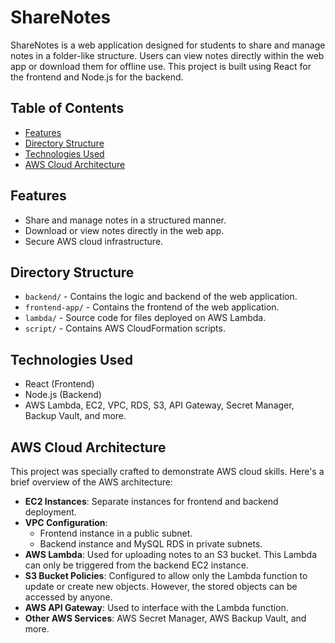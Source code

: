# ShareNotes

ShareNotes is a web application designed for students to share and manage notes in a folder-like structure. Users can view notes directly within the web app or download them for offline use. This project is built using React for the frontend and Node.js for the backend.

## Table of Contents

- [Features](#features)
- [Directory Structure](#directory-structure)
- [Technologies Used](#technologies-used)
- [AWS Cloud Architecture](#aws-cloud-architecture)

## Features

- Share and manage notes in a structured manner.
- Download or view notes directly in the web app.
- Secure AWS cloud infrastructure.

## Directory Structure

- `backend/` - Contains the logic and backend of the web application.
- `frontend-app/` - Contains the frontend of the web application.
- `lambda/` - Source code for files deployed on AWS Lambda.
- `script/` - Contains AWS CloudFormation scripts.

## Technologies Used

- React (Frontend)
- Node.js (Backend)
- AWS Lambda, EC2, VPC, RDS, S3, API Gateway, Secret Manager, Backup Vault, and more.

## AWS Cloud Architecture

This project was specially crafted to demonstrate AWS cloud skills. Here's a brief overview of the AWS architecture:

- **EC2 Instances**: Separate instances for frontend and backend deployment.
- **VPC Configuration**: 
  - Frontend instance in a public subnet.
  - Backend instance and MySQL RDS in private subnets.
- **AWS Lambda**: Used for uploading notes to an S3 bucket. This Lambda can only be triggered from the backend EC2 instance.
- **S3 Bucket Policies**: Configured to allow only the Lambda function to update or create new objects. However, the stored objects can be accessed by anyone.
- **AWS API Gateway**: Used to interface with the Lambda function.
- **Other AWS Services**: AWS Secret Manager, AWS Backup Vault, and more.